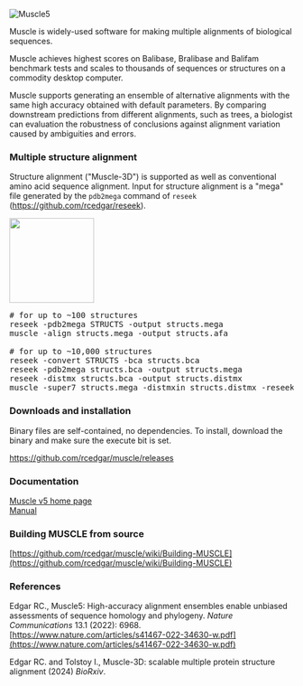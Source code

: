![Muscle5](http://drive5.com/images/muscle5_header.jpg)

Muscle is widely-used software for making multiple alignments of biological sequences. 

Muscle achieves highest scores on Balibase, Bralibase and Balifam benchmark tests and scales to thousands of sequences or structures on a commodity desktop computer.

Muscle supports generating an ensemble of alternative alignments with the same high accuracy obtained with default parameters. By comparing downstream predictions from different alignments, such as trees, a biologist can evaluation the robustness of conclusions against alignment variation caused by ambiguities and errors.

### Multiple structure alignment

Structure alignment ("Muscle-3D") is supported as well as conventional amino acid sequence alignment. Input for structure alignment is a "mega" file generated by the `pdb2mega` command of `reseek` (https://github.com/rcedgar/reseek).


[<img src="https://drive5.com/reseek/youtube_snip_muscle3d.gif" width="150">](https://www.youtube.com/watch?v=BzIgqdm9xDs)

<pre>
# for up to ~100 structures
reseek -pdb2mega STRUCTS -output structs.mega
muscle -align structs.mega -output structs.afa

# for up to ~10,000 structures
reseek -convert STRUCTS -bca structs.bca
reseek -pdb2mega structs.bca -output structs.mega
reseek -distmx structs.bca -output structs.distmx
muscle -super7 structs.mega -distmxin structs.distmx -reseek -output structs.afa
</pre>

### Downloads and installation

Binary files are self-contained, no dependencies. To install, download the binary and make sure the execute bit is set.

https://github.com/rcedgar/muscle/releases

### Documentation

[Muscle v5 home page](https://drive5.com/muscle5)   
[Manual](https://drive5.com/muscle5/manual)   

### Building MUSCLE from source

[https://github.com/rcedgar/muscle/wiki/Building-MUSCLE](https://github.com/rcedgar/muscle/wiki/Building-MUSCLE)


### References
Edgar RC., Muscle5: High-accuracy alignment ensembles enable unbiased assessments of sequence homology and phylogeny. <i>Nature Communications</i> 13.1 (2022): 6968.    
[https://www.nature.com/articles/s41467-022-34630-w.pdf](https://www.nature.com/articles/s41467-022-34630-w.pdf)

Edgar RC. and Tolstoy I., Muscle-3D: scalable multiple protein structure alignment (2024) <i>BioRxiv</i>.